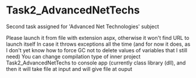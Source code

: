 # Task2_AdvancedNetTechs
Second task assigned for 'Advanced Net Technologies' subject

Please launch it from file with extension aspx, otherwise it won't find URL to launch itself
In case it throws exceptions all the time (and for now it does, as I don't yet know how to force GC not to delete values of variables that I still need)
  You can change compilation type of inner project Task2_AdvancedNetTechs to console app (currently class library (dll), and then it will take file at input and will give file at ouput
